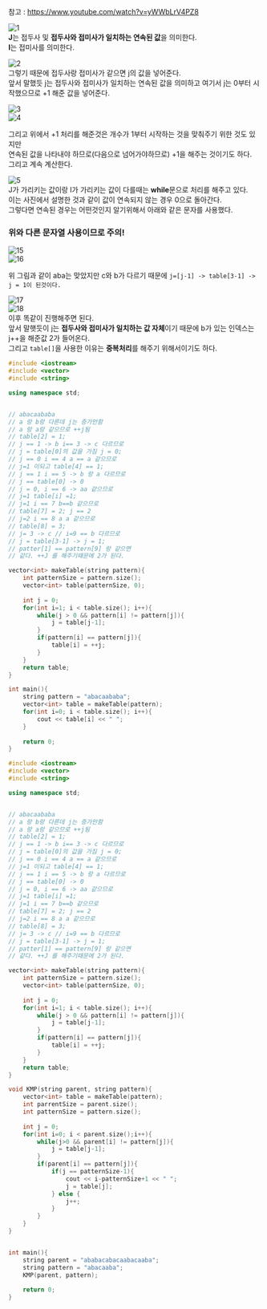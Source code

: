 참고 : https://www.youtube.com/watch?v=yWWbLrV4PZ8  

![1](https://user-images.githubusercontent.com/50267433/91639573-97031180-ea52-11ea-9055-37ba6015b0ac.jpg)      
**J**는 접두사 및 **접두사와 접미사가 일치하는 연속된 값**을 의미한다.        
**I**는 접미사를 의미한다.      
   
![2](https://user-images.githubusercontent.com/50267433/91639592-b601a380-ea52-11ea-9aee-72ab7dc56ffc.jpg)  
그렇기 때문에 접두사랑 접미사가 같으면 j의 값을 넣어준다.            
앞서 말했듯 j는 접두사와 접미사가 일치하는 연속된 값을 의미하고 여기서 j는 0부터 시작했으므로 +1 해준 값을 넣어준다.             
  
![3](https://user-images.githubusercontent.com/50267433/91639636-f06b4080-ea52-11ea-8eaf-267bb1ca0442.jpg)         
![4](https://user-images.githubusercontent.com/50267433/91639694-52c44100-ea53-11ea-9174-8827b8ab227b.jpg)  
   
그리고 위에서 +1 처리를 해준것은 개수가 1부터 시작하는 것을 맞춰주기 위한 것도 있지만         
연속된 값을 나타내야 하므로(다음으로 넘어가야하므로) +1을 해주는 것이기도 하다.         
그리고 계속 계산한다.      
       
![5](https://user-images.githubusercontent.com/50267433/91639687-4809ac00-ea53-11ea-9905-d040fc865d65.jpg)    
J가 가리키는 값이랑 I가 가리키는 값이 다를때는 **while**문으로 처리를 해주고 있다.          
이는 사진에서 설명한 것과 같이 값이 연속되지 않는 경우 0으로 돌아간다.            
그렇다면 연속된 경우는 어떤것인지 알기위해서 아래와 같은 문자를 사용했다.           
     
 ### 위와 다른 문자열 사용이므로 주의!
 
![15](https://user-images.githubusercontent.com/50267433/91639737-a20a7180-ea53-11ea-94cf-4211c0bc4ea6.jpg)      
![16](https://user-images.githubusercontent.com/50267433/91639780-e0079580-ea53-11ea-947f-95e6efc909af.jpg)      
      
위 그림과 같이 aba는 맞았지만 c와 b가 다르기 때문에 ```j=[j-1] -> table[3-1] -> j = 1이 된것이다.```      
   
![17](https://user-images.githubusercontent.com/50267433/91639789-f0b80b80-ea53-11ea-9036-2afb1bb85e50.jpg)    
![18](https://user-images.githubusercontent.com/50267433/91639794-f7468300-ea53-11ea-88ac-abe17d509d18.jpg)   
이후 똑같이 진행해주면 된다.     
앞서 말햇듯이 j는 **접두사와 접미사가 일치하는 값 자체**이기 때문에 b가 있는 인덱스는 j++을 해준값 2가 들어온다.     
그리고 ```table[]```을 사용한 이유는 **중복처리**를 해주기 위해서이기도 하다.   
  
```c++
#include <iostream>
#include <vector>
#include <string>

using namespace std;


// abacaababa
// a 랑 b랑 다른데 j는 증가안함
// a 랑 a랑 같으므로 ++j됨
// table[2] = 1;
// j == 1 -> b i== 3 -> c 다르므로
// j = table[0]의 값을 가짐 j = 0;
// j == 0 i == 4 a == a 같으므로
// j=1 이되고 table[4] == 1;
// j == 1 i == 5 -> b 랑 a 다르므로
// j == table[0] -> 0
// j = 0, i == 6 -> aa 같으므로
// j=1 table[i] =1;
// j=1 i == 7 b==b 같으므로
// table[7] = 2; j == 2
// j=2 i == 8 a a 같으므로
// table[8] = 3;
// j= 3 -> c // i=9 == b 다르므로
// j = table[3-1] -> j = 1;
// patter[1] == pattern[9] 랑 같으면
// 같다. ++J 를 해주기때문에 2가 된다.

vector<int> makeTable(string pattern){
    int patternSize = pattern.size();
    vector<int> table(patternSize, 0);
    
    int j = 0;
    for(int i=1; i < table.size(); i++){
        while(j > 0 && pattern[i] != pattern[j]){
            j = table[j-1];
        }
        if(pattern[i] == pattern[j]){
            table[i] = ++j;
        }
    }
    return table;
}

int main(){
    string pattern = "abacaababa";
    vector<int> table = makeTable(pattern);
    for(int i=0; i < table.size(); i++){
        cout << table[i] << " ";
    }
    
    return 0;
}

```

```c++
#include <iostream>
#include <vector>
#include <string>

using namespace std;


// abacaababa
// a 랑 b랑 다른데 j는 증가안함
// a 랑 a랑 같으므로 ++j됨
// table[2] = 1;
// j == 1 -> b i== 3 -> c 다르므로
// j = table[0]의 값을 가짐 j = 0;
// j == 0 i == 4 a == a 같으므로
// j=1 이되고 table[4] == 1;
// j == 1 i == 5 -> b 랑 a 다르므로
// j == table[0] -> 0
// j = 0, i == 6 -> aa 같으므로
// j=1 table[i] =1;
// j=1 i == 7 b==b 같으므로
// table[7] = 2; j == 2
// j=2 i == 8 a a 같으므로
// table[8] = 3;
// j= 3 -> c // i=9 == b 다르므로
// j = table[3-1] -> j = 1;
// patter[1] == pattern[9] 랑 같으면
// 같다. ++J 를 해주기때문에 2가 된다.

vector<int> makeTable(string pattern){
    int patternSize = pattern.size();
    vector<int> table(patternSize, 0);
    
    int j = 0;
    for(int i=1; i < table.size(); i++){
        while(j > 0 && pattern[i] != pattern[j]){
            j = table[j-1];
        }
        if(pattern[i] == pattern[j]){
            table[i] = ++j;
        }
    }
    return table;
}

void KMP(string parent, string pattern){
    vector<int> table = makeTable(pattern);
    int parrentSize = parent.size();
    int patternSize = pattern.size();
    
    int j = 0;
    for(int i=0; i < parent.size();i++){
        while(j>0 && parent[i] != pattern[j]){
            j = table[j-1];
        }
        if(parent[i] == pattern[j]){
            if(j == patternSize-1){
                cout << i-patternSize+1 << " ";
                j = table[j];
            } else {
                j++;
            }
        }
    }
}


int main(){
    string parent = "ababacabacaabacaaba";
    string pattern = "abacaaba";
    KMP(parent, pattern);
    
    return 0;
}

```
